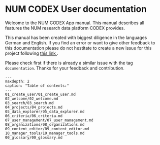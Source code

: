 # NUM CODEX User documentation

Welcome to the NUM CODEX App manual. This manual describes all features the NUM research data
platform CODEX provides.

This manual has been created with biggest diligence in the languages German and English. If you find
an error or want to give other feedback to this documentation please do not hestitate to create a
new issue for this project following 
<a 
href="https://github.com/NUM-Forschungsdatenplattform/num-portal-webapp/issues" 
  target="_blank" 
  rel="noopener">
this link
</a>.

Please check first if there is already a similar issue with the tag `documentation`. Thanks for your
feedback and contribution.


```{toctree}
---
maxdepth: 2
caption: "Table of contents:"
---
01_create_user/01_create_user.md
02_welcome/02_welcome.md
03_search/03_search.md
04_projects/04_projects.md
05_data_explorer/05_data_explorer.md
06_criteria/06_criteria.md
07_user_management/07_user_management.md
08_organizations/08_organizations.md
09_content_editor/09_content_editor.md
10_manager_tools/10_manager_tools.md
00_glossary/00_glossary.md
```